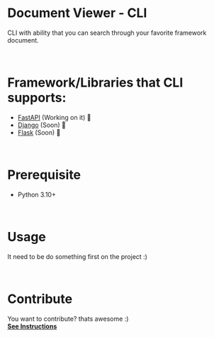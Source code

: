 # Document Viewer - CLI
CLI with ability that you can search through your favorite framework document.

<br>

# Framework/Libraries that CLI supports:
- [FastAPI](https://fastapi.tiangolo.com/) (Working on it) :large_blue_circle:
- [Django](https://www.djangoproject.com/) (Soon) :red_circle:
- [Flask](https://flask.palletsprojects.com/) (Soon) :red_circle:

<br>

# Prerequisite
- Python 3.10+


<br>

# Usage
It need to be do something first on the project :)


<br>

# Contribute
You want to contribute? thats awesome :) \
**[See Instructions](https://github.com/Sepehrworklife/doc-viewer-cli/blob/master/COUNTRIBUTING.md)**
